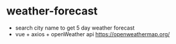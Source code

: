 # weather-forecast
* search city name to get 5 day weather forecast 
* vue + axios + openWeather api <https://openweathermap.org/>

